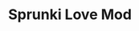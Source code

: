---
slug: sprunki-love-mod-2038
title: Sprunki Love Mod
description: "Sprunki Love Mod is an exciting online game. Play for free directly in your browser!"
icon: /images/popular_mods/Sprunki Love Mod.png
url: https://wowtbc.net/sprunkin/sprunki-love/index.html
previewImage: /images/popular_mods/Sprunki Love Mod.png
type: popular mods

# SEO配置
seo:
  title: "Sprunki Love Mod - Play Free Online Game | Fun Browser Games"
  description: "Sprunki Love Mod - Play this fun online game for free in your browser. No download required!"
  ogImage: "/images/popular_mods/Sprunki Love Mod.png"
  keywords: "sprunki-love-mod-2038, online game, browser game, free game, popular mods game, play online"

videoUrls:
  - https://www.youtube.com/embed/example1
  - https://www.youtube.com/embed/example2

whyPlay:
  title: "Why Play Sprunki Love Mod?"
  items:
    - "Immersive Gameplay: Sprunki Love Mod offers an engaging and immersive gaming experience that will keep you entertained for hours"
    - "Challenging Levels: Test your skills with increasingly difficult challenges and obstacles"
    - "Beautiful Graphics: Enjoy stunning visuals and smooth animations that bring the game world to life"
    - "Regular Updates: New content and features are added regularly to keep the game fresh and exciting"
    - "Free to Play: Experience all the fun without spending a penny"
    - "Community Features: Connect with other players, share strategies, and compete for high scores"
    - "Cross-Platform: Play on any device with a web browser, no downloads required"

features:
  title: "Key Features of Sprunki Love Mod"
  image: "/images/popular_mods/Sprunki Love Mod.png"
  items:
    - "Intuitive Controls: Easy to learn controls make Sprunki Love Mod accessible for players of all skill levels"
    - "Multiple Game Modes: Enjoy various gameplay options that provide different challenges and experiences"
    - "Character Customization: Personalize your gaming experience with unique characters and items"
    - "Achievement System: Complete special tasks to earn rewards and recognition"
    - "Leaderboards: Compete with players worldwide and see who can achieve the highest scores"

characteristics:
  title: "Game Characteristics"
  image: "/images/popular_mods/Sprunki Love Mod.png"
  items:
    - "Genre: Popular mods game with elements of strategy and skill"
    - "Difficulty: Suitable for both casual gamers and those seeking a challenge"
    - "Play Time: Quick sessions or extended gameplay, depending on your preference"
    - "Art Style: Vibrant and engaging visuals that enhance the gaming experience"
    - "Sound Design: Immersive audio that complements the gameplay perfectly"

info: "Sprunki Love Mod is an exciting online game that offers players a unique and engaging gaming experience. With its intuitive controls, stunning visuals, and challenging gameplay, Sprunki Love Mod provides hours of entertainment for players of all ages and skill levels. Whether you're looking for a quick gaming session during a break or an extended play session, Sprunki Love Mod delivers an immersive experience that will keep you coming back for more. The game features multiple levels of increasing difficulty, ensuring that players are constantly challenged as they progress. With regular updates adding new content and features, Sprunki Love Mod remains fresh and exciting, providing endless entertainment options for its growing community of players."

howToPlayIntro: "Welcome to Sprunki Love Mod! This guide will walk you through the basics and help you master the game. Whether you're a beginner or looking to improve your skills, these tips and instructions will enhance your gaming experience."

howToPlaySteps:
  - title: "Getting Started"
    description: "Begin your Sprunki Love Mod adventure by familiarizing yourself with the controls. Use your keyboard or mouse to navigate through the game interface. The tutorial will guide you through the basic mechanics and help you understand the objectives."
  - title: "Understanding the Objectives"
    description: "In Sprunki Love Mod, your main goal is to progress through levels by completing specific objectives. Each level presents unique challenges that require different strategies and approaches."
  - title: "Mastering the Controls"
    description: "Practice using the controls to improve your precision and reaction time. Sprunki Love Mod requires quick reflexes and strategic thinking to overcome obstacles and defeat opponents."
  - title: "Utilizing Power-ups"
    description: "Collect power-ups throughout the game to enhance your abilities and overcome difficult challenges. Each power-up offers unique advantages that can be crucial for success."
  - title: "Developing Strategies"
    description: "As you progress in Sprunki Love Mod, develop effective strategies for different scenarios. Analyze patterns, anticipate challenges, and adapt your approach to maximize your performance."

faq:
  title: "Frequently Asked Questions about Sprunki Love Mod"
  items:
    - question: "Is Sprunki Love Mod free to play?"
      answer: "Yes, Sprunki Love Mod is completely free to play directly in your web browser. No downloads or purchases are required to enjoy the full game experience."
    - question: "Can I play Sprunki Love Mod on mobile devices?"
      answer: "Yes, Sprunki Love Mod is optimized for both desktop and mobile play. You can enjoy the game on any device with a web browser and internet connection."
    - question: "Are there any in-game purchases?"
      answer: "While Sprunki Love Mod is free to play, there may be optional in-game purchases available for cosmetic items or additional features that don't affect core gameplay."
    - question: "How often is Sprunki Love Mod updated?"
      answer: "The developers regularly update Sprunki Love Mod with new content, features, and improvements based on player feedback and game performance."
    - question: "Can I play Sprunki Love Mod offline?"
      answer: "Currently, Sprunki Love Mod requires an internet connection to play as it's a browser-based online game."
    - question: "Is Sprunki Love Mod suitable for children?"
      answer: "Yes, Sprunki Love Mod is designed to be family-friendly and suitable for players of all ages."
    - question: "How do I report bugs or issues?"
      answer: "If you encounter any problems while playing Sprunki Love Mod, you can report them through the game's support page or contact the developers directly through their website."
    - question: "Still Have Questions?"
      answer: "If you have additional questions about Sprunki Love Mod that aren't covered in this FAQ, please visit our support center or contact our customer service team for assistance."
---